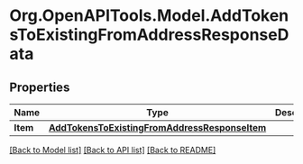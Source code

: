 # Org.OpenAPITools.Model.AddTokensToExistingFromAddressResponseData

## Properties

Name | Type | Description | Notes
------------ | ------------- | ------------- | -------------
**Item** | [**AddTokensToExistingFromAddressResponseItem**](AddTokensToExistingFromAddressResponseItem.md) |  | 

[[Back to Model list]](../README.md#documentation-for-models) [[Back to API list]](../README.md#documentation-for-api-endpoints) [[Back to README]](../README.md)

